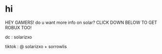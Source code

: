 # hi
HEY GAMERS! do u want more info on solar? CLICK DOWN BELOW TO GET ROBUX TOO!

dc : solarizxo

tiktok : @ solarizxo + sorrowlis

